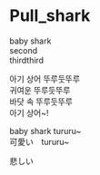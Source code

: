 # Pull_shark

baby shark<br>
second<br>
thirdthird

아기 상어 뚜루둣뚜루<br>
귀여운 뚜루둣뚜루<br>
바닷 속 뚜루둣뚜루<br>
아기 상어~!<br>

baby shark tururu~<br>
可愛い　tururu~<br>

悲しい
